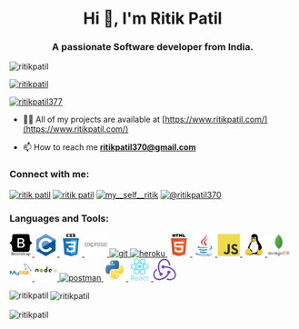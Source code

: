 <h1 align="center">Hi 👋, I'm Ritik Patil</h1>
<h3 align="center">A passionate Software developer from India.</h3>

<p align="left"> <img src="https://komarev.com/ghpvc/?username=ritikpatil&label=Profile%20views&color=0e75b6&style=flat" alt="ritikpatil" /> </p>

<p align="left"> <a href="https://github.com/ryo-ma/github-profile-trophy"><img src="https://github-profile-trophy.vercel.app/?username=ritikpatil" alt="ritikpatil" /></a> </p>

<p align="left"> <a href="https://twitter.com/ritikpatil377" target="_blank"><img src="https://img.shields.io/twitter/follow/ritikpatil377?logo=twitter&style=for-the-badge" alt="ritikpatil377" /></a> </p>

- 👨‍💻 All of my projects are available at [https://www.ritikpatil.com/](https://www.ritikpatil.com/)

- 📫 How to reach me **ritikpatil370@gmail.com**

<h3 align="left">Connect with me:</h3>
<p align="left">
<a href="https://linkedin.com/in/ritik patil" target="_blank"><img align="center" src="https://cdn.jsdelivr.net/npm/simple-icons@3.0.1/icons/linkedin.svg" alt="ritik patil" height="30" width="40" /></a>
<a href="https://fb.com/ritik patil" target="_blank"><img align="center" src="https://cdn.jsdelivr.net/npm/simple-icons@3.0.1/icons/facebook.svg" alt="ritik patil" height="30" width="40" /></a>
<a href="https://instagram.com/my__self__ritik" target="_blank"><img align="center" src="https://cdn.jsdelivr.net/npm/simple-icons@3.0.1/icons/instagram.svg" alt="my__self__ritik" height="30" width="40" /></a>
<a href="https://www.hackerrank.com/@ritikpatil370" target="_blank"><img align="center" src="https://cdn.jsdelivr.net/npm/simple-icons@3.0.1/icons/hackerrank.svg" alt="@ritikpatil370" height="30" width="40" /></a>
</p>

<h3 align="left">Languages and Tools:</h3>
<p align="left"> <a href="https://getbootstrap.com" target="_blank"> <img src="https://raw.githubusercontent.com/devicons/devicon/master/icons/bootstrap/bootstrap-plain-wordmark.svg" alt="bootstrap" width="40" height="40"/> </a> <a href="https://www.cprogramming.com/" target="_blank"> <img src="https://raw.githubusercontent.com/devicons/devicon/master/icons/c/c-original.svg" alt="c" width="40" height="40"/> </a> <a href="https://www.w3schools.com/css/" target="_blank"> <img src="https://raw.githubusercontent.com/devicons/devicon/master/icons/css3/css3-original-wordmark.svg" alt="css3" width="40" height="40"/> </a> <a href="https://expressjs.com" target="_blank"> <img src="https://raw.githubusercontent.com/devicons/devicon/master/icons/express/express-original-wordmark.svg" alt="express" width="40" height="40"/> </a> <a href="https://git-scm.com/" target="_blank"> <img src="https://www.vectorlogo.zone/logos/git-scm/git-scm-icon.svg" alt="git" width="40" height="40"/> </a> <a href="https://heroku.com" target="_blank"> <img src="https://www.vectorlogo.zone/logos/heroku/heroku-icon.svg" alt="heroku" width="40" height="40"/> </a> <a href="https://www.w3.org/html/" target="_blank"> <img src="https://raw.githubusercontent.com/devicons/devicon/master/icons/html5/html5-original-wordmark.svg" alt="html5" width="40" height="40"/> </a> <a href="https://www.java.com" target="_blank"> <img src="https://raw.githubusercontent.com/devicons/devicon/master/icons/java/java-original.svg" alt="java" width="40" height="40"/> </a> <a href="https://developer.mozilla.org/en-US/docs/Web/JavaScript" target="_blank"> <img src="https://raw.githubusercontent.com/devicons/devicon/master/icons/javascript/javascript-original.svg" alt="javascript" width="40" height="40"/> </a> <a href="https://www.linux.org/" target="_blank"> <img src="https://raw.githubusercontent.com/devicons/devicon/master/icons/linux/linux-original.svg" alt="linux" width="40" height="40"/> </a> <a href="https://www.mongodb.com/" target="_blank"> <img src="https://raw.githubusercontent.com/devicons/devicon/master/icons/mongodb/mongodb-original-wordmark.svg" alt="mongodb" width="40" height="40"/> </a> <a href="https://www.mysql.com/" target="_blank"> <img src="https://raw.githubusercontent.com/devicons/devicon/master/icons/mysql/mysql-original-wordmark.svg" alt="mysql" width="40" height="40"/> </a> <a href="https://nodejs.org" target="_blank"> <img src="https://raw.githubusercontent.com/devicons/devicon/master/icons/nodejs/nodejs-original-wordmark.svg" alt="nodejs" width="40" height="40"/> </a> <a href="https://postman.com" target="_blank"> <img src="https://www.vectorlogo.zone/logos/getpostman/getpostman-icon.svg" alt="postman" width="40" height="40"/> </a> <a href="https://www.python.org" target="_blank"> <img src="https://raw.githubusercontent.com/devicons/devicon/master/icons/python/python-original.svg" alt="python" width="40" height="40"/> </a> <a href="https://reactjs.org/" target="_blank"> <img src="https://raw.githubusercontent.com/devicons/devicon/master/icons/react/react-original-wordmark.svg" alt="react" width="40" height="40"/> </a> <a href="https://redux.js.org" target="_blank"> <img src="https://raw.githubusercontent.com/devicons/devicon/master/icons/redux/redux-original.svg" alt="redux" width="40" height="40"/> </a> </p>

<p><img align="left" src="https://github-readme-stats.vercel.app/api/top-langs?username=ritikpatil&show_icons=true&title_color=0080ff&locale=en&layout=compact" alt="ritikpatil" /></p>

<p>&nbsp;<img align="center" src="https://github-readme-stats.vercel.app/api?username=ritikpatil&show_icons=true&title_color=ff8040&locale=en" alt="ritikpatil" /></p>

<p><img align="center" src="https://github-readme-streak-stats.herokuapp.com/?user=ritikpatil&" alt="ritikpatil" /></p>

